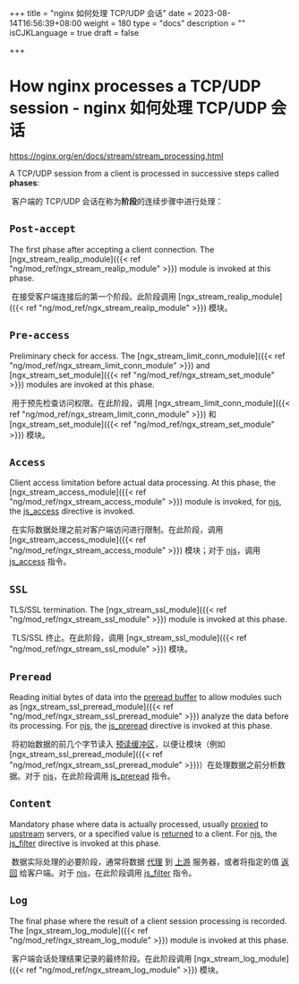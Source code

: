 +++
title = "nginx 如何处理 TCP/UDP 会话"
date = 2023-08-14T16:56:39+08:00
weight = 180
type = "docs"
description = ""
isCJKLanguage = true
draft = false

+++

# How nginx processes a TCP/UDP session - nginx 如何处理 TCP/UDP 会话

https://nginx.org/en/docs/stream/stream_processing.html

A TCP/UDP session from a client is processed in successive steps called **phases**:

​	客户端的 TCP/UDP 会话在称为**阶段**的连续步骤中进行处理：

## `Post-accept`

The first phase after accepting a client connection. The [ngx_stream_realip_module]({{< ref "ng/mod_ref/ngx_stream_realip_module" >}}) module is invoked at this phase.

​	在接受客户端连接后的第一个阶段。此阶段调用 [ngx_stream_realip_module]({{< ref "ng/mod_ref/ngx_stream_realip_module" >}}) 模块。

## `Pre-access`

  Preliminary check for access. The [ngx_stream_limit_conn_module]({{< ref "ng/mod_ref/ngx_stream_limit_conn_module" >}}) and [ngx_stream_set_module]({{< ref "ng/mod_ref/ngx_stream_set_module" >}}) modules are invoked at this phase.

​	用于预先检查访问权限。在此阶段，调用 [ngx_stream_limit_conn_module]({{< ref "ng/mod_ref/ngx_stream_limit_conn_module" >}}) 和 [ngx_stream_set_module]({{< ref "ng/mod_ref/ngx_stream_set_module" >}}) 模块。

## `Access`

  Client access limitation before actual data processing. At this phase, the [ngx_stream_access_module]({{< ref "ng/mod_ref/ngx_stream_access_module" >}}) module is invoked, for [njs](https://nginx.org/en/docs/njs/index.html), the [js_access](https://nginx.org/en/docs/stream/ngx_stream_js_module.html#js_access) directive is invoked.

​	在实际数据处理之前对客户端访问进行限制。在此阶段，调用 [ngx_stream_access_module]({{< ref "ng/mod_ref/ngx_stream_access_module" >}}) 模块；对于 [njs](https://nginx.org/en/docs/njs/index.html)，调用 [js_access](https://nginx.org/en/docs/stream/ngx_stream_js_module.html#js_access) 指令。

## `SSL`

  TLS/SSL termination. The [ngx_stream_ssl_module]({{< ref "ng/mod_ref/ngx_stream_ssl_module" >}}) module is invoked at this phase.

​	TLS/SSL 终止。在此阶段，调用 [ngx_stream_ssl_module]({{< ref "ng/mod_ref/ngx_stream_ssl_module" >}}) 模块。

## `Preread`

  Reading initial bytes of data into the [preread buffer](https://nginx.org/en/docs/stream/ngx_stream_core_module.html#preread_buffer_size) to allow modules such as [ngx_stream_ssl_preread_module]({{< ref "ng/mod_ref/ngx_stream_ssl_preread_module" >}}) analyze the data before its processing. For [njs](https://nginx.org/en/docs/njs/index.html), the [js_preread](https://nginx.org/en/docs/stream/ngx_stream_js_module.html#js_preread) directive is invoked at this phase.

​	将初始数据的前几个字节读入 [预读缓冲区](https://nginx.org/en/docs/stream/ngx_stream_core_module.html#preread_buffer_size)，以便让模块（例如 [ngx_stream_ssl_preread_module]({{< ref "ng/mod_ref/ngx_stream_ssl_preread_module" >}})）在处理数据之前分析数据。对于 [njs](https://nginx.org/en/docs/njs/index.html)，在此阶段调用 [js_preread](https://nginx.org/en/docs/stream/ngx_stream_js_module.html#js_preread) 指令。

## `Content`

  Mandatory phase where data is actually processed, usually [proxied](https://nginx.org/en/docs/stream/ngx_stream_proxy_module.html) to [upstream](https://nginx.org/en/docs/stream/ngx_stream_upstream_module.html) servers, or a specified value is [returned](https://nginx.org/en/docs/stream/ngx_stream_return_module.html) to a client. For [njs](https://nginx.org/en/docs/njs/index.html), the [js_filter](https://nginx.org/en/docs/stream/ngx_stream_js_module.html#js_filter) directive is invoked at this phase.

​	数据实际处理的必要阶段，通常将数据 [代理](https://nginx.org/en/docs/stream/ngx_stream_proxy_module.html) 到 [上游](https://nginx.org/en/docs/stream/ngx_stream_upstream_module.html) 服务器，或者将指定的值 [返回](https://nginx.org/en/docs/stream/ngx_stream_return_module.html) 给客户端。对于 [njs](https://nginx.org/en/docs/njs/index.html)，在此阶段调用 [js_filter](https://nginx.org/en/docs/stream/ngx_stream_js_module.html#js_filter) 指令。

## `Log`

  The final phase where the result of a client session processing is recorded. The [ngx_stream_log_module]({{< ref "ng/mod_ref/ngx_stream_log_module" >}}) module is invoked at this phase.

​	客户端会话处理结果记录的最终阶段。在此阶段调用 [ngx_stream_log_module]({{< ref "ng/mod_ref/ngx_stream_log_module" >}}) 模块。